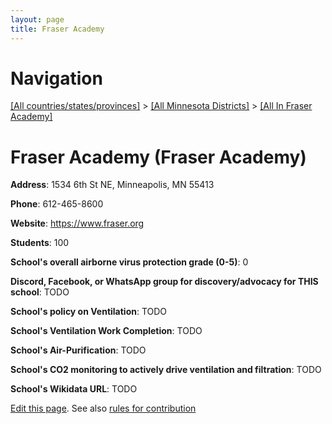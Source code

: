 ```yaml
---
layout: page
title: Fraser Academy
---
```

# Navigation

[[All countries/states/provinces]](../../..) > [[All Minnesota Districts]](../..) > [[All In Fraser Academy]](..)

# Fraser Academy (Fraser Academy)

**Address**: 1534 6th St NE, Minneapolis, MN 55413

**Phone**: 612-465-8600

**Website**: <https://www.fraser.org>

**Students**: 100

**School's overall airborne virus protection grade (0-5)**: 0

**Discord, Facebook, or WhatsApp group for discovery/advocacy for THIS school**: TODO

**School's policy on Ventilation**: TODO

**School's Ventilation Work Completion**: TODO

**School's Air-Purification**: TODO

**School's CO2 monitoring to actively drive ventilation and filtration**: TODO

**School's Wikidata URL**: TODO


[Edit this page](https://github.com/ventilate-schools/MN/edit/main/./Fraser_Academy/Fraser_Academy.md). See also [rules for contribution](../../../contribution-rules/)